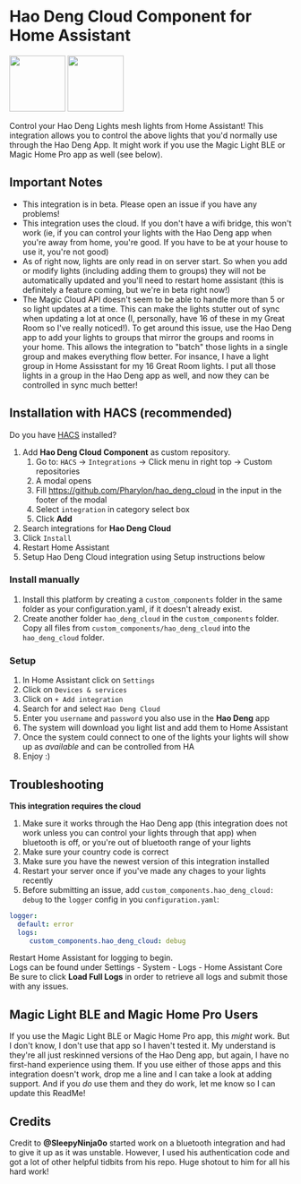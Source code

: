 # Hao Deng Cloud Component for Home Assistant


<img src="https://play-lh.googleusercontent.com/RlOT4SdOj8mLhbOJPwyv_VHqY72vAQzJdGq1YKB2yIufEPIKaYIk1SKODkOTZLnjBg" width="100" height="100"> <img src="https://m.media-amazon.com/images/I/414M0i-ED-L.jpg" width="100" height="100">

Control your Hao Deng Lights mesh lights from Home Assistant! This integration allows you to
control the above lights that you'd normally use through the Hao Deng App. It might work if you use the Magic Light BLE or Magic Home Pro app as well (see below).
## Important Notes

* This integration is in beta. Please open an issue if you have any problems!
* This integration uses the cloud. If you don't have a wifi bridge, this won't work (ie, if you can control your lights with the Hao Deng app when you're away from home, you're good. If you have to be at your house to use it, you're not good)
* As of right now, lights are only read in on server start. So when you add or modify lights (including adding them to groups) they will not be automatically updated and you'll need to restart home assistant (this is definitely a feature coming, but we're in beta right now!)
* The Magic Cloud API doesn't seem to be able to handle more than 5 or so light updates at a time. This can make the lights stutter out of sync when updating a lot at once (I, personally, have 16 of these in my Great Room so I've really noticed!). To get around this issue, use the Hao Deng app to add your lights to groups that mirror the groups and rooms in your home. This allows the integration to "batch" those lights in a single group and makes everything flow better. For insance, I have a light group in Home Assisstant for my 16 Great Room lights. I put all those lights in a group in the Hao Deng app as well, and now they can be controlled in sync much better!

## Installation with HACS (recommended)
Do you have [HACS](https://hacs.xyz/) installed?
1. Add **Hao Deng Cloud Component** as custom repository.
   1. Go to: `HACS` -> `Integrations` -> Click menu in right top -> Custom repositories
   1. A modal opens
   1. Fill https://github.com/Pharylon/hao_deng_cloud in the input in the footer of the modal
   1. Select `integration` in category select box
   1. Click **Add**
1. Search integrations for **Hao Deng Cloud**
1. Click `Install`
1. Restart Home Assistant
1. Setup Hao Deng Cloud integration using Setup instructions below

### Install manually

1. Install this platform by creating a `custom_components` folder in the same folder as your configuration.yaml, if it doesn't already exist.
2. Create another folder `hao_deng_cloud` in the `custom_components` folder. Copy all files from `custom_components/hao_deng_cloud` into the `hao_deng_cloud` folder.

### Setup
1. In Home Assistant click on `Settings`
1. Click on `Devices & services`
1. Click on `+ Add integration`
1. Search for and select `Hao Deng Cloud`
1. Enter you `username` and `password` you also use in the **Hao Deng** app
1. The system will download you light list and add them to Home Assistant
1. Once the system could connect to one of the lights your lights will show up as _available_ and can be controlled from HA   
1. Enjoy :)

## Troubleshooting
**This integration requires the cloud**
1. Make sure it works through the Hao Deng app (this integration does not work unless you can control your lights through that app) when bluetooth is off, or you're out of bluetooth range of your lights
2. Make sure your country code is correct
3. Make sure you have the newest version of this integration installed
4. Restart your server once if you've made any chages to your lights recently
6. Before submitting an issue, add `custom_components.hao_deng_cloud: debug` to the `logger` config in you `configuration.yaml`:

```yaml
logger:
  default: error
  logs:
     custom_components.hao_deng_cloud: debug
```
Restart Home Assistant for logging to begin.<br/>
Logs can be found under Settings - System - Logs - Home Assistant Core<br/>
Be sure to click **Load Full Logs** in order to retrieve all logs and submit those with any issues.<br/>

## Magic Light BLE and Magic Home Pro Users

If you use the Magic Light BLE or Magic Home Pro app, this *might* work. But I don't know, I don't use that app so I haven't tested it. My understand is they're all just reskinned versions of the Hao Deng app, but again, I have no first-hand experience using them. If you use either of those apps and this integration doesn't work, drop me a line and I can take a look at adding support. And if you *do* use them and they do work, let me know so I can update this ReadMe!

## Credits
Credit to 
**@SleepyNinja0o** started work on a bluetooth integration and had to give it up as it was unstable. However, I used his authentication
code and got a lot of other helpful tidbits from his repo. Huge shotout to him for all his hard work!<br/><br/>

<!-- Also, many kudos to **@donparlor** and **@cocoto** for their continued support on this project!<br/>It is appreciated very much! -->
